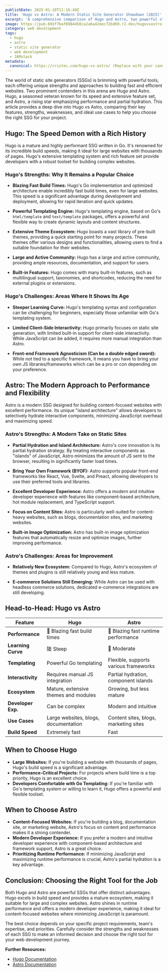 ```yaml
---
publishDate: 2025-01-10T11:16:49Z
title: 'Hugo vs Astro: A Modern Static Site Generator Showdown (2025)'
excerpt: 'A comprehensive comparison of Hugo and Astro, two powerful static site generators, helping you choose the best tool for your next web project in 2025.'
image: https://pub-693f7baf8984450ca2a6a42eec72bd69.r2.dev/hugovsastro.webp
category: web development
tags:
  - hugo
  - astro
  - static site generator
  - web development
  - JAMstack
metadata:
  canonical: https://criztec.com/hugo-vs-astro/ (Replace with your canonical URL)
---
```


The world of static site generators (SSGs) is brimming with powerful tools, each offering unique strengths and approaches to building fast and efficient websites. Two prominent contenders in this arena are Hugo and Astro. Hugo, a seasoned veteran known for its speed and extensive feature set, and Astro, a rising star emphasizing performance and partial hydration. This article provides a deep dive into Hugo vs Astro, comparing their key features, strengths, weaknesses, and ideal use cases to help you choose the right SSG for your project.

## Hugo: The Speed Demon with a Rich History

Hugo is a mature and highly performant SSG written in Go. It's renowned for its incredible build speeds, making it ideal for large websites with thousands of pages. Hugo's extensive templating system and rich feature set provide developers with a robust toolset for building complex websites.

### Hugo's Strengths: Why It Remains a Popular Choice

- **Blazing Fast Build Times:** Hugo's Go implementation and optimized architecture enable incredibly fast build times, even for large websites. This speed is a significant advantage during development and deployment, allowing for rapid iteration and quick updates.

- **Powerful Templating Engine:** Hugo's templating engine, based on Go's `html/template` and `text/template` packages, offers a powerful and flexible way to create dynamic layouts and content structures.

- **Extensive Theme Ecosystem:** Hugo boasts a vast library of pre-built themes, providing a quick starting point for many projects. These themes offer various designs and functionalities, allowing users to find a suitable foundation for their websites.

- **Large and Active Community:** Hugo has a large and active community, providing ample resources, documentation, and support for users.

- **Built-in Features:** Hugo comes with many built-in features, such as multilingual support, taxonomies, and shortcodes, reducing the need for external plugins or extensions.

### Hugo's Challenges: Areas Where It Shows Its Age

- **Steeper Learning Curve:** Hugo's templating syntax and configuration can be challenging for beginners, especially those unfamiliar with Go's templating system.

- **Limited Client-Side Interactivity:** Hugo primarily focuses on static site generation, with limited built-in support for client-side interactivity. While JavaScript can be added, it requires more manual integration than Astro.

- **Front-end Framework Agnosticism (Can be a double edged sword):** While not tied to a specific framework, it means you have to bring your own JS libraries/frameworks which can be a pro or con depending on your preference.

## Astro: The Modern Approach to Performance and Flexibility

Astro is a modern SSG designed for building content-focused websites with excellent performance. Its unique "island architecture" allows developers to selectively hydrate interactive components, minimizing JavaScript overhead and maximizing speed.

### Astro's Strengths: A Modern Take on Static Sites

- **Partial Hydration and Island Architecture:** Astro's core innovation is its partial hydration strategy. By treating interactive components as "islands" of JavaScript, Astro minimizes the amount of JS sent to the browser, resulting in significantly faster load times.

- **Bring Your Own Framework (BYOF):** Astro supports popular front-end frameworks like React, Vue, Svelte, and Preact, allowing developers to use their preferred tools and libraries.

- **Excellent Developer Experience:** Astro offers a modern and intuitive developer experience with features like component-based architecture, hot module replacement, and TypeScript support.

- **Focus on Content Sites:** Astro is particularly well-suited for content-heavy websites, such as blogs, documentation sites, and marketing websites.

- **Built-in Image Optimization:** Astro has built-in image optimization features that automatically resize and optimize images, further improving performance.

### Astro's Challenges: Areas for Improvement

- **Relatively New Ecosystem:** Compared to Hugo, Astro's ecosystem of themes and plugins is still relatively young and less mature.

- **E-commerce Solutions Still Emerging:** While Astro can be used with headless commerce solutions, dedicated e-commerce integrations are still developing.

## Head-to-Head: Hugo vs Astro

| Feature            | Hugo                                 | Astro                                 |
| ------------------ | ------------------------------------ | ------------------------------------- |
| **Performance**    | 🚀 Blazing fast build times          | 🚀 Blazing fast runtime performance   |
| **Learning Curve** | 陡 Steep                             | 🚶 Moderate                           |
| **Templating**     | Powerful Go templating               | Flexible, supports various frameworks |
| **Interactivity**  | Requires manual JS integration       | Partial hydration, component islands  |
| **Ecosystem**      | Mature, extensive themes and modules | Growing, but less mature              |
| **Developer Exp.** | Can be complex                       | Modern and intuitive                  |
| **Use Cases**      | Large websites, blogs, documentation | Content sites, blogs, marketing sites |
| **Build Speed**    | Extremely fast                       | Fast                                  |

## When to Choose Hugo

- **Large Websites:** If you're building a website with thousands of pages, Hugo's build speed is a significant advantage.
- **Performance-Critical Projects:** For projects where build time is a top priority, Hugo is an excellent choice.
- **Developers Comfortable with Go Templating:** If you're familiar with Go's templating system or willing to learn it, Hugo offers a powerful and flexible toolset.

## When to Choose Astro

- **Content-Focused Websites:** If you're building a blog, documentation site, or marketing website, Astro's focus on content and performance makes it a strong contender.
- **Modern Developer Experience:** If you prefer a modern and intuitive developer experience with component-based architecture and framework support, Astro is a great choice.
- **Prioritizing Runtime Performance:** If minimizing JavaScript and maximizing runtime performance is crucial, Astro's partial hydration is a key advantage.

## Conclusion: Choosing the Right Tool for the Job

Both Hugo and Astro are powerful SSGs that offer distinct advantages. Hugo excels in build speed and provides a mature ecosystem, making it suitable for large and complex websites. Astro shines in runtime performance and offers a modern developer experience, making it ideal for content-focused websites where minimizing JavaScript is paramount.

The best choice depends on your specific project requirements, team's expertise, and priorities. Carefully consider the strengths and weaknesses of each SSG to make an informed decision and choose the right tool for your web development journey.

**Further Resources:**

- [Hugo Documentation](https://gohugo.io/)
- [Astro Documentation](https://astro.build/)
